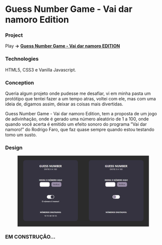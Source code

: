 # Guess Number Game - Vai dar namoro Edition

### Project

<p>Play <strong>-></strong> <a href="https://brunotznr.github.io/guessNumber-game/" target="_blank"><strong>Guess Number Game - Vai dar namoro EDITION</strong></a></p>

### Technologies

<p>HTML5, CSS3 e Vanilla Javascript.</p>

### Conception
<p>Queria algum projeto onde pudesse me desafiar, vi em minha pasta um protótipo que tentei fazer a um tempo atras, 
voltei com ele, mas com uma ideia de, digamos assim, deixar as coisas mais divertidas.</p>
<p>Guess Number Game - Vai dar namoro Edition, tem a proposta de um jogo de adivinhação, 
onde é gerado uma número aleatório de 1 a 100, onde quando você acerta é emitido um efeito sonoro do 
programa ”Vai dar namoro!” do Rodrigo Faro, que faz quase sempre quando estou testando tomo um susto.</p>

### Design

<figure style="display: flex;">
  <img src="./assets/img/NumberGuess-design03.png" alt="Design 03"/>
</figure>

### EM CONSTRUÇÃO...
